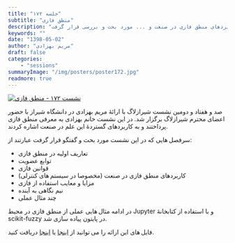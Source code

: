 ```yaml
---
title: "جلسه ۱۷۲"
subtitle: "منطق فازی" 
description: "در نشست ۱۷۲ شیرازلاگ در زمینه تعاریف اولیه در منطق فازی، توابع عضویت، کاربردهای منطق فازی در صنعت و ... مورد بحث و بررسی قرار گرفت."
keywords: ""
date: "1398-05-02"
author: "مریم بهزادی"
draft: false
categories:
    - "sessions"
summaryImage: "/img/posters/poster172.jpg"
readmore: true
---
```

[![نشست ۱۷۲ - منطق فازی](/img/posters/poster172.jpg)](/img/posters/poster172.jpg)

صد و هفتاد و دومین نشست شیرازلاگ با ارائهٔ مریم بهزادی در دانشگاه شیراز با حضور اعضای محترم شیرازلاگ برگزار شد. در این نشست خانم بهزادی به معرفی منطق فازی پرداختند و به کاربردهای گستردهٔ این علم در صنعت اشاره کردند. 

سرفصل هایی که در این نشست مورد بحث و گفتگو قرار گرفت عبارتند از:

* تعاریف اولیه در منطق فازی
* توابع عضویت
* قوانین فازی
* کاربردهای منطق فازی در صنعت (مخصوصا در سیستم های کنترلی)
* مزایا و معایب استفاده از فازی
* نیم نگاهی به آینده
* چند مثال عملی

در ادامه مثال هایی عملی از منطق فازی در محیط Jupyter و با استفاده از کتابخانهٔ scikit-fuzzy در پایتون پیاده سازی شد.

فایل های این ارائه را می توانید از [اینجا](https://framagit.org/shirazlug/resources/tree/master/presentations/session_172)
یا [اینجا](https://www.slideshare.net/ShirazLUG/ss-174738955)
دریافت کنید.
